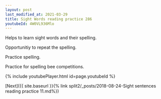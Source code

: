 ```yaml
---
layout: post
last_modified_at: 2021-03-29
title: Sight Words reading practice 286
youtubeId: 4W0VL936Mlo
---
```

 
 
Helps to learn sight words and their spelling.

Opportunitiy to repeat the spelling. 

Practice spelling. 
 
Practice for spelling bee competitions. 
 
{% include youtubePlayer.html id=page.youtubeId %}
 
 

[Next]({{ site.baseurl }}{% link  split2/_posts/2018-08-24-Sight sentences reading practice 11.md%})
 
